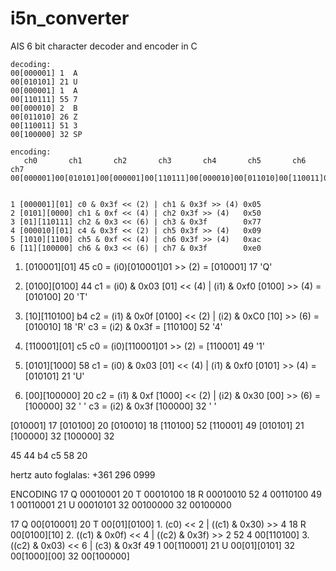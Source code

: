 # i5n_converter
 AIS 6 bit character decoder and encoder in C
```
decoding:
00[000001] 1  A
00[010101] 21 U
00[000001] 1  A
00[110111] 55 7
00[000010] 2  B
00[011010] 26 Z
00[110011] 51 3
00[100000] 32 SP

encoding:
   ch0       ch1       ch2       ch3       ch4       ch5       ch6       ch7
00[000001]00[010101]00[000001]00[110111]00[000010]00[011010]00[110011]00[100000]


1 [000001][01] c0 & 0x3f << (2) | ch1 & 0x3f >> (4) 0x05
2 [0101][0000] ch1 & 0xf << (4) | ch2 0x3f >> (4)   0x50
3 [01][110111] ch2 & 0x3 << (6) | ch3 & 0x3f        0x77
4 [000010][01] c4 & 0x3f << (2) | ch5 0x3f >> (4)   0x09
5 [1010][1100] ch5 & 0xf << (4) | ch6 0x3f >> (4)   0xac
6 [11][100000] ch6 & 0x3 << (6) | ch7 & 0x3f        0xe0
```

1. [010001][01] 45 c0 = (i0)[010001]01 >> (2)                               = [010001] 17 'Q'
2. [0100][0100] 44 c1 = (i0) & 0x03 [01] << (4) | (i1) & 0xf0 [0100] >> (4) = [010100] 20 'T'
3. [10][110100] b4 c2 = (i1) & 0x0f [0100] << (2) | (i2) & 0xC0 [10] >> (6) = [010010] 18 'R'
                   c3 = (i2) & 0x3f                                         = [110100] 52 '4'

4. [110001][01] c5 c0 = (i0)[110001]01 >> (2)                               = [110001] 49 '1'
5. [0101][1000] 58 c1 = (i0) & 0x03 [01] << (4) | (i1) & 0xf0 [0101] >> (4) = [010101] 21 'U'
6. [00][100000] 20 c2 = (i1) & 0xf [1000] << (2) | (i2) & 0x30 [00] >> (6)  = [100000] 32 ' '
                   c3 = (i2) & 0x3f                                           [100000] 32 ' '

[010001] 17
[010100] 20
[010010] 18
[110100] 52
[110001] 49
[010101] 21
[100000] 32
[100000] 32

45       44       b4       c5       58       20


hertz auto foglalas: +361 296 0999

ENCODING
 17 Q 00010001
 20 T 00010100
 18 R 00010010
 52 4 00110100
 49 1 00110001
 21 U 00010101
 32   00100000
 32   00100000

 17 Q 00[010001]
 20 T 00[01][0100] 1. (c0) << 2 | ((c1) & 0x30) >> 4
 18 R 00[0100][10] 2. ((c1) & 0x0f) << 4 | ((c2) & 0x3f) >> 2
 52 4 00[110100]   3. ((c2) & 0x03) << 6 | (c3) & 0x3f
 49 1 00[110001]
 21 U 00[01][0101]
 32   00[1000][00]
 32   00[100000]
